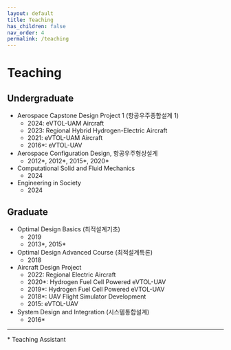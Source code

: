 ```yaml
---
layout: default
title: Teaching
has_children: false
nav_order: 4
permalink: /teaching
---
```


# Teaching

## Undergraduate

- Aerospace Capstone Design Project 1 (항공우주종합설계 1)
  - 2024: eVTOL-UAM Aircraft
  - 2023: Regional Hybrid Hydrogen-Electric Aircraft
  - 2021: eVTOL-UAM Aircraft
  - 2016*: eVTOL-UAV
- Aerospace Configuration Design, 항공우주형상설계
  - 2012\*, 2012\*, 2015\*, 2020\*
- Computational Solid and Fluid Mechanics
  - 2024
- Engineering in Society
  - 2024

## Graduate

- Optimal Design Basics (최적설계기초)
  - 2019
  - 2013\*, 2015\*
- Optimal Design Advanced Course (최적설계특론)
  - 2018
- Aircraft Design Project
  - 2022: Regional Electric Aircraft
  - 2020\*: Hydrogen Fuel Cell Powered eVTOL-UAV
  - 2019\*: Hydrogen Fuel Cell Powered eVTOL-UAV
  - 2018\*: UAV Flight Simulator Development
  - 2015: eVTOL-UAV
- System Design and Integration (시스템통합설계)
  - 2016\*

---
\* Teaching Assistant
